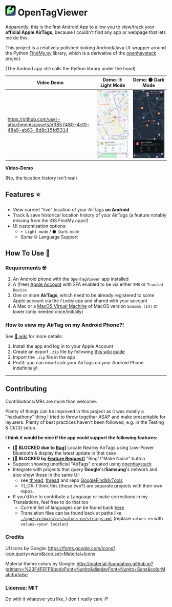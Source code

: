 <h1>
<img src="./opentagviewer_icon_xs.png"/>
OpenTagViewer
</h1>

Apparently, this is the first Android App to allow you to view/track your **official Apple AirTags**, because I couldn't find any app or webpage that lets me do this.

This project is a relatively polished looking Android/Java UI-wrapper around the Python [FindMy.py](https://github.com/malmeloo/FindMy.py) library, which is a derivative of the [openhaystack](https://github.com/seemoo-lab/openhaystack) project.

(The Android app still calls the Python library under the hood)


|Video Demo|Demo: ☀️ Light Mode|Demo: 🌑 Dark Mode|
|----|----|----|
| https://github.com/user-attachments/assets/d3857480-4ef0-48a9-ab63-8d8c15fd5314 |![Demo of the app while using Light Mode](./light_mode_preview.jpg)|![Demo of the app while using Dark Mode](./dark_mode_preview.jpg)|


**Video-Demo**




(No, the location history isn't real)

## Features ⭐

- View current "live" location of your AirTags **on Android**
- Track & save historical location history of your AirTags (a feature notably missing from the iOS FindMy apps!)
- UI customisation options:
    - `☀️ Light mode` / `🌑 Dark mode`
    - _Some_ 🌐 Language Support


## How To Use 📖

### Requirements 🤓

1. An Android phone with the `OpenTagViewer` app installed
2. A (free) [Apple Account](https://account.apple.com/) with 2FA enabled to be via either `SMS` or `Trusted Device`
3. One or more **AirTags**, which need to be already registered to some Apple account via the `FindMy` app and shared with your account
4. A Mac or a [MacOS Virtual Machine](https://github.com/parawanderer/OpenTagViewer/wiki/How-To:-Manually-Export-AirTags#prerequisites) of MacOS version `Sonoma (14)` or lower (only needed once/initially)

### How to view my AirTag on my Android Phone?!

See [📖 wiki](https://github.com/parawanderer/OpenTagViewer/wiki) for more details:

1. Install the app and log in to your Apple Account
2. Create an export `.zip` file by following [this wiki guide](https://github.com/parawanderer/OpenTagViewer/wiki/How-To:-Export-AirTags-From-Mac#opentagviewer-macos-export-app--recommended)
3. Import the `.zip` file in the app
4. Profit: you can now track your AirTags on your Android Phone indefinitely!

-------------

## Contributing

Contributions/MRs are more than welcome.

Plenty of things can be improved in this project as it was mostly a "hackathony" thing I tried to throw together ASAP and make presentable for layusers.
Plenty of best practices haven't been followed, e.g. in the Testing & CI/CD setup.

**I think it would be nice if the app could support the following features:**

- **\[🐛 BLOCKED due to [Bug](https://github.com/malmeloo/FindMy.py/issues/118)]** Locate Nearby AirTags using Low-Power Bluetooth & display the latest update in that case
- **\[🙏 BLOCKED by [Feature Request](https://github.com/malmeloo/FindMy.py/issues/88)]** "Ring"/"Make Noise" button
- Support showing unofficial "AirTags" created using [openhaystack](https://github.com/seemoo-lab/openhaystack)
- Integrate with projects that query **Google**'s/**Samsung**'s network and also show these in the same UI:
   - see [thread](https://github.com/malmeloo/FindMy.py/discussions/30), [thread](https://github.com/seemoo-lab/openhaystack/discussions/210) and repo [GoogleFindMyTools](https://github.com/leonboe1/GoogleFindMyTools)
   - TL;DR: I think this (these two?) are separate projects with their own repos.
- If you'd like to contribute a Language or make corrections in my Translations, feel free to do that too
    - Current list of languages can be found back [here](./app/src/main/res/xml/locales_config.xml)
    - Translation files can be found back at paths like [`./app/src/main/res/values-en/strings.xml`](./app/src/main/res/values-en/strings.xml) (replace `values-en` with `values-<your locale>`)

### Credits

UI Icons by Google: https://fonts.google.com/icons?icon.query=warn&icon.set=Material+Icons

Material theme colors by Google: http://material-foundation.github.io?primary=%23F4FEFF&bodyFont=Nunito&displayFont=Nunito+Sans&colorMatch=false


### License: MIT

Do with it whatever you like, I don't really care :P
